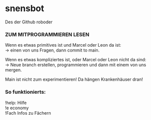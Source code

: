# snensbot
Des der Github roboder

### ZUM MITPROGRAMMIEREN LESEN

Wenn es etwas primitives ist und Marcel oder Leon da ist:  
-> einen von uns Fragen, dann commit to main.

Wenn es etwas kompliziertes ist, oder Marcel oder Leon nicht da sind:  
-> Neue branch erstellen, programmieren und dann mit einem von uns mergen. 

Main ist nicht zum experimentieren! Da hängen Krankenhäuser dran!

### So funktionierts: 

!help: Hilfe  
!e economy  
!Fach <fach> Infos zu Fächern  
